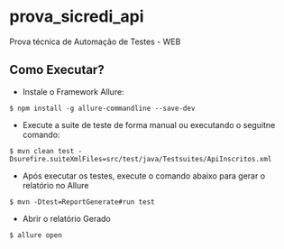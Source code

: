 # prova_sicredi_api
Prova técnica de Automação de Testes - WEB

## Como Executar?
- Instale o Framework Allure:

```
$ npm install -g allure-commandline --save-dev
```


- Execute a suite de teste de forma manual ou executando o seguitne comando:

```
$ mvn clean test -Dsurefire.suiteXmlFiles=src/test/java/Testsuites/ApiInscritos.xml
```


- Após executar os testes, execute o comando abaixo para gerar o relatório no Allure

```
$ mvn -Dtest=ReportGenerate#run test
```

- Abrir o relatório Gerado

```
$ allure open
```